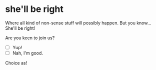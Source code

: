 # she'll be right
Where all kind of non-sense stuff will possibly happen. But you know... She'll be right!

Are you keen to join us?

- [ ] Yup!
- [ ] Nah, I'm good.

Choice as!

